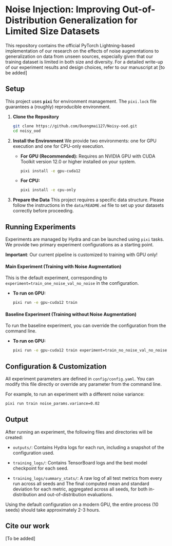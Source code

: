 # Noise Injection: Improving Out-of-Distribution Generalization for Limited Size Datasets

This repository contains the official PyTorch Lightning-based implementation of our research on the effects of noise augmentations to generalization on data from unseen sources, especially given that our training dataset is limited in both size and diversity. For a detailed write-up of our experiment results and design choices, refer to our manuscript at [to be added]

## Setup

This project uses **`pixi`** for environment management. The `pixi.lock` file guarantees a (roughly) reproducible environment.

1.  **Clone the Repository**
    ```bash
    git clone https://github.com/Duongmai127/Noisy-ood.git
    cd noisy_ood
    ```

2.  **Install the Environment**
    We provide two environments: one for GPU execution and one for CPU-only execution.

    * **For GPU (Recommended):** Requires an NVIDIA GPU with CUDA Toolkit version 12.0 or higher installed on your system.
        ```bash
        pixi install -e gpu-cuda12
        ```

    * **For CPU:**
        ```bash
        pixi install -e cpu-only
        ```

3.  **Prepare the Data**
    This project requires a specific data structure. Please follow the instructions in the `data/README.md` file to set up your datasets correctly before proceeding.

## Running Experiments

Experiments are managed by Hydra and can be launched using `pixi` tasks. We provide two primary experiment configurations as a starting point.

**Important**: Our current pipeline is customized to training with GPU only!

#### Main Experiment (Training with Noise Augmentation)

This is the default experiment, corresponding to `experiment=train_one_noise_val_no_noise` in the configuration.

* **To run on GPU:**
    ```bash
    pixi run -e gpu-cuda12 train
    ```

#### Baseline Experiment (Training without Noise Augmentation)

To run the baseline experiment, you can override the configuration from the command line.

* **To run on GPU:**
    ```bash
    pixi run -e gpu-cuda12 train experiment=train_no_noise_val_no_noise
    ```

## Configuration & Customization

All experiment parameters are defined in `config/config.yaml`. You can modify this file directly or override any parameter from the command line.

For example, to run an experiment with a different noise variance:
```bash
pixi run train noise_params.variance=0.02
```

## Output
After running an experiment, the following files and directories will be created:

* `outputs/`: Contains Hydra logs for each run, including a snapshot of the configuration used.

* `training_logs/`: Contains TensorBoard logs and the best model checkpoint for each seed.

* `training_logs/summary_stats/`: A raw log of all test metrics from every run across all seeds and The final computed mean and standard deviation for each metric, aggregated across all seeds, for both in-distribution and out-of-distribution evaluations.

Using the default configuration on a modern GPU, the entire process (10 seeds) should take approximately 2-3 hours.

## Cite our work

[To be added]